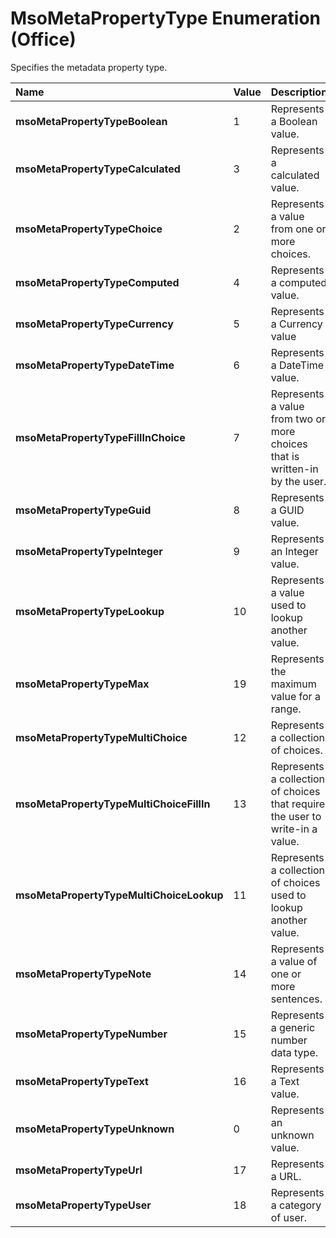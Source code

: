 
# MsoMetaPropertyType Enumeration (Office)

Specifies the metadata property type.



|**Name**|**Value**|**Description**|
|:-----|:-----|:-----|
| **msoMetaPropertyTypeBoolean**|1|Represents a Boolean value.|
| **msoMetaPropertyTypeCalculated**|3|Represents a calculated value.|
| **msoMetaPropertyTypeChoice**|2|Represents a value from one or more choices.|
| **msoMetaPropertyTypeComputed**|4|Represents a computed value.|
| **msoMetaPropertyTypeCurrency**|5|Represents a Currency value|
| **msoMetaPropertyTypeDateTime**|6|Represents a DateTime value.|
| **msoMetaPropertyTypeFillInChoice**|7|Represents a value from two or more choices that is written-in by the user.|
| **msoMetaPropertyTypeGuid**|8|Represents a GUID value.|
| **msoMetaPropertyTypeInteger**|9|Represents an Integer value.|
| **msoMetaPropertyTypeLookup**|10|Represents a value used to lookup another value.|
| **msoMetaPropertyTypeMax**|19|Represents the maximum value for a range.|
| **msoMetaPropertyTypeMultiChoice**|12|Represents a collection of choices.|
| **msoMetaPropertyTypeMultiChoiceFillIn**|13|Represents a collection of choices that require the user to write-in a value.|
| **msoMetaPropertyTypeMultiChoiceLookup**|11|Represents a collection of choices used to lookup another value.|
| **msoMetaPropertyTypeNote**|14|Represents a value of one or more sentences.|
| **msoMetaPropertyTypeNumber**|15|Represents a generic number data type.|
| **msoMetaPropertyTypeText**|16|Represents a Text value.|
| **msoMetaPropertyTypeUnknown**|0|Represents an unknown value.|
| **msoMetaPropertyTypeUrl**|17|Represents a URL.|
| **msoMetaPropertyTypeUser**|18|Represents a category of user.|
